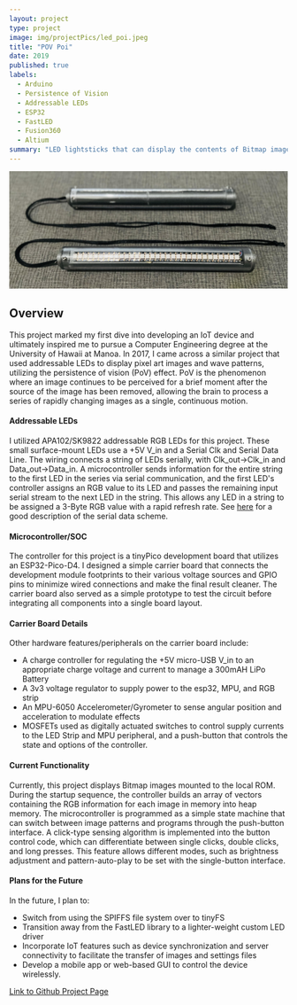 ```yaml
---
layout: project
type: project
image: img/projectPics/led_poi.jpeg
title: "POV Poi"
date: 2019
published: true
labels:
  - Arduino
  - Persistence of Vision
  - Addressable LEDs
  - ESP32
  - FastLED
  - Fusion360
  - Altium
summary: "LED lightsticks that can display the contents of Bitmap images as they move through space by leveraging the Persistence of Vision effect."
---
```


<img width="750px" class="rounded float-start pe-4" src="/img/projectPics/lightSticks.jpg">

## Overview
This project marked my first dive into developing an IoT device and ultimately inspired me to pursue a Computer Engineering degree at the University of Hawaii at Manoa.  In 2017, I came across a similar project that used addressable LEDs to display pixel art images and wave patterns, utilizing the persistence of vision (PoV) effect.  PoV is the phenomenon where an image continues to be perceived for a brief moment after the source of the image has been removed, allowing the brain to process a series of rapidly changing images as a single, continuous motion.

#### Addressable LEDs
I utilized APA102/SK9822 addressable RGB LEDs for this project.  These small surface-mount LEDs use a +5V V_in and a Serial Clk and Serial Data Line.  The wiring connects a string of LEDs serially, with Clk_out->Clk_in and Data_out->Data_in.  A microcontroller sends information for the entire string to the first LED in the series via serial communication, and the first LED's controller assigns an RGB value to its LED and passes the remaining input serial stream to the next LED in the string.  This allows any LED in a string to be assigned a 3-Byte RGB value with a rapid refresh rate.  See [here](https://cpldcpu.wordpress.com/2014/11/30/understanding-the-apa102-superled/) for a good description of the serial data scheme.

#### Microcontroller/SOC
The controller for this project is a tinyPico development board that utilizes an ESP32-Pico-D4.  I designed a simple carrier board that connects the development module footprints to their various voltage sources and GPIO pins to minimize wired connections and make the final result cleaner.  The carrier board also served as a simple prototype to test the circuit before integrating all components into a single board layout.

#### Carrier Board Details
Other hardware features/peripherals on the carrier board include:
- A charge controller for regulating the +5V micro-USB V_in to an appropriate charge voltage and current to manage a 300mAH LiPo Battery
- A 3v3 voltage regulator to supply power to the esp32, MPU, and RGB strip
- An MPU-6050 Accelerometer/Gyrometer to sense angular position and acceleration to modulate effects
- MOSFETs used as digitally actuated switches to control supply currents to the LED Strip and MPU peripheral, and a push-button that controls the state and options of the controller.

#### Current Functionality
Currently, this project displays Bitmap images mounted to the local ROM.  During the startup sequence, the controller builds an array of vectors containing the RGB information for each image in memory into heap memory.  The microcontroller is programmed as a simple state machine that can switch between image patterns and programs through the push-button interface.  A click-type sensing algorithm is implemented into the button control code, which can differentiate between single clicks, double clicks, and long presses.  This feature allows different modes, such as brightness adjustment and pattern-auto-play to be set with the single-button interface. 

#### Plans for the Future
In the future, I plan to:
- Switch from using the SPIFFS file system over to tinyFS
- Transition away from the FastLED library to a lighter-weight custom LED driver
- Incorporate IoT features such as device synchronization and server connectivity to facilitate the transfer of images and settings files
- Develop a mobile app or web-based GUI to control the device wirelessly.

[Link to Github Project Page](https://github.com/CalebMueller-UH/pov-poi)
